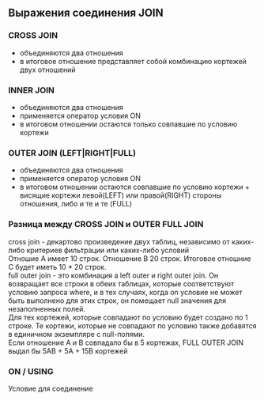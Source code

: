 ## Выражения соединения JOIN
### CROSS JOIN
- объединяются два отношения 
- в итоговое отношение представляет собой комбинацию кортежей двух отношений

### INNER JOIN 
- объединяются два отношения 
- применяется оператор условия ON
- в итоговом отношении остаются только совпавшие по условию кортежи

### OUTER JOIN (LEFT|RIGHT|FULL)
- объединяются два отношения 
- применяется оператор условия ON
- в итоговом отношении остаются совпавшие по условию кортежи + висящие кортежи левой(LEFT) или правой(RIGHT) стороны отношения, либо и те и те (FULL)

### Разница между CROSS JOIN и OUTER FULL JOIN
cross join - декартово произведение двух таблиц, независимо от каких-либо критериев фильтрации или каких-либо условий <br>
Отношие А имеет 10 строк. Отношение В 20 строк. Итоговое отношние C будет иметь 10 * 20 строк. <br>
full outer join - это комбинация a left outer и right outer join. Он возвращает все строки в обеих таблицах, которые соответствуют условию запроса where, и в тех случаях, когда on условие не может быть выполнено для этих строк, он помещает null значения для незаполненных полей. <br>
Для тех кортежей, которые совпадают по условию будет создано по 1 строке. Те кортежи, которые не совпадают по условию также добавятся в единичном экземпляре с null-полями. <br>
Если отношение А и B совпадало бы в 5 кортежах, FULL OUTER JOIN выдал бы 5AB + 5A + 15B кортежей

### ON / USING
Условие для соединение
